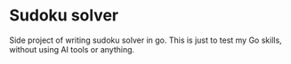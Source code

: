 # Sudoku solver

Side project of writing sudoku solver in go. This is just to test my Go skills,
without using AI tools or anything.
